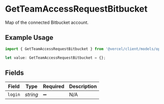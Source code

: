 # GetTeamAccessRequestBitbucket

Map of the connected Bitbucket account.

## Example Usage

```typescript
import { GetTeamAccessRequestBitbucket } from '@vercel/client/models/operations';

let value: GetTeamAccessRequestBitbucket = {};
```

## Fields

| Field   | Type     | Required           | Description |
| ------- | -------- | ------------------ | ----------- |
| `login` | _string_ | :heavy_minus_sign: | N/A         |
